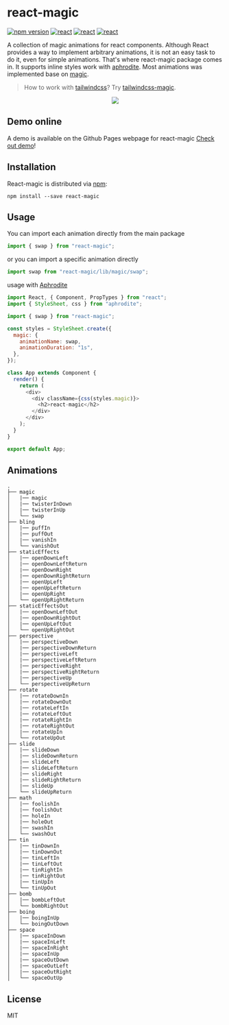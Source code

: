 # react-magic

[![npm version](https://badge.fury.io/js/react-magic.svg)](https://www.npmjs.com/package/react-magic)
<a href="https://github.com/facebook/react"><img src="https://img.shields.io/badge/react-v15.4.2-blue.svg" alt="react"></a>
<a href="https://github.com/miniMAC/magic"><img src="https://img.shields.io/badge/magic-v1.2.0-blue.svg" alt="react"></a>
<a href="https://github.com/Khan/aphrodite"><img src="https://img.shields.io/badge/aphrodite-v1.1.0-blue.svg" alt="react"></a>

A collection of magic animations for react components. Although React provides a way to implement arbitrary animations,
it is not an easy task to do it, even for simple animations. That's where react-magic package comes in. It supports inline styles work with [aphrodite](https://github.com/Khan/aphrodite).
Most animations was implemented base on [magic](https://github.com/miniMAC/magic).

> How to work with [tailwindcss](https://tailwindcss.com/)? Try [tailwindcss-magic](https://github.com/Sylvenas/tailwindcss-magic).

<div style="text-align:center" align="center">
  <img src="https://p1.music.126.net/T4JA1NmZlSTZZZK4EgBncA==/109951164699178486.gif" />
</div>    
   
## Demo online

A demo is available on the Github Pages webpage for react-magic [Check out demo](https://lit-forest.github.io/react-magic/react-magic.html)!

## Installation

React-magic is distributed via [npm](https://www.npmjs.com/package/react-magic):

```
npm install --save react-magic
```

## Usage

You can import each animation directly from the main package

```js
import { swap } from "react-magic";
```

or you can import a specific animation directly

```js
import swap from "react-magic/lib/magic/swap";
```

usage with [Aphrodite](https://github.com/Khan/aphrodite)

```js
import React, { Component, PropTypes } from "react";
import { StyleSheet, css } from "aphrodite";

import { swap } from "react-magic";

const styles = StyleSheet.create({
  magic: {
    animationName: swap,
    animationDuration: "1s",
  },
});

class App extends Component {
  render() {
    return (
      <div>
        <div className={css(styles.magic)}>
          <h2>react-magic</h2>
        </div>
      </div>
    );
  }
}

export default App;
```

## Animations

```
.
├── magic
│   |── magic
│   |── twisterInDown
│   |── twisterInUp
│   └── swap
├── bling
│   |── puffIn
│   |── puffOut
│   |── vanishIn
│   └── vanishOut
├── staticEffects
│   |── openDownLeft
│   |── openDownLeftReturn
│   |── openDownRight
│   |── openDownRightReturn
│   |── openUpLeft
│   |── openUpLeftReturn
│   |── openUpRight
│   └── openUpRightReturn
├── staticEffectsOut
│   |── openDownLeftOut
│   |── openDownRightOut
│   |── openUpLeftOut
│   └── openUpRightOut
├── perspective
│   |── perspectiveDown
│   |── perspectiveDownReturn
│   |── perspectiveLeft
│   |── perspectiveLeftReturn
│   |── perspectiveRight
│   |── perspectiveRightReturn
│   |── perspectiveUp
│   └── perspectiveUpReturn
├── rotate
│   |── rotateDownIn
│   |── rotateDownOut
│   |── rotateLeftIn
│   |── rotateLeftOut
│   |── rotateRightIn
│   |── rotateRightOut
│   |── rotateUpIn
│   └── rotateUpOut
├── slide
│   |── slideDown
│   |── slideDownReturn
│   |── slideLeft
│   |── slideLeftReturn
│   |── slideRight
│   |── slideRightReturn
│   |── slideUp
│   └── slideUpReturn
├── math
│   |── foolishIn
│   |── foolishOut
│   |── holeIn
│   |── holeOut
│   |── swashIn
│   └── swashOut
├── tin
│   |── tinDownIn
│   |── tinDownOut
│   |── tinLeftIn
│   |── tinLeftOut
│   |── tinRightIn
│   |── tinRightOut
│   |── tinUpIn
│   └── tinUpOut
├── bomb
│   |── bombLeftOut
│   └── bombRightOut
├── boing
│   |── boingInUp
│   └── boingOutDown
├── space
│   |── spaceInDown
│   |── spaceInLeft
│   |── spaceInRight
│   |── spaceInUp
│   |── spaceOutDown
│   |── spaceOutLeft
│   |── spaceOutRight
│   └── spaceOutUp
```

## License

MIT
